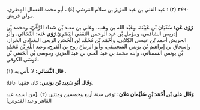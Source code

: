 ٣٤٩٠ (٣) : عبد الغني بن عبد العزيز بن سلام القرشي (٤) ، أبو محمد الغسال المِصْرِي، مولى قريش.

**رَوَى عَن:** سُفْيَان بْن عُيَيْنَة، وعَبْد الله بن وهب، وعلي بن معبد بْن شداد الرَّقِّيّ، ومحمد بْن إدريس الشافعي، ومؤمل بْن عبد الرحمن الثقفي البَصْرِيّ.**رَوَى عَنه:** النَّسَائي، وأَبُو الحريش أحمد بْن عيسى الكِلابي، وأَحْمَد بْن مُحَمَّد بْن الْحَسَن الربعي البغدادي الخراز، وإسحاق بن إبراهيم بْن يونس المنجنيقي، وأبو الزنباع روح بن الفرج، وعبد اللَّهِ بْن مُحَمَّدِ بْنِ يونس السمناني، وابنه محمد بن عبد الغني بن عبد العزيز، وموسى بْن الْحَسَن بْن مُوسَى الكوفي.

**قال النَّسَائي:** لا بأس به (١) .

**وَقَال أَبُو سَعِيد بْن يونس:** كان فقهيا عاقلا.

**وَقَال علي بْن أَحْمَدَ بْنِ سُلَيْمان علان:** توفي سنة أربع وخمسين ومئتين (٢) .[من اسمه عبد القاهر وعبد القدوس]